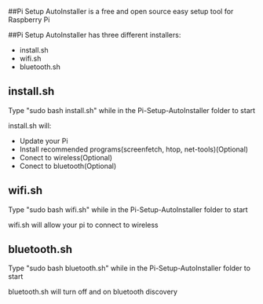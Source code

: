 ##Pi Setup AutoInstaller is a free and open source easy setup tool for Raspberry Pi

##Pi Setup AutoInstaller has three different installers:

 - install.sh
 - wifi.sh
 - bluetooth.sh

## install.sh
Type "sudo bash install.sh" while in the Pi-Setup-AutoInstaller folder to start

install.sh will:

 - Update your Pi 
 - Install recommended programs(screenfetch, htop, net-tools)(Optional)
 - Conect to wireless(Optional)
 - Conect to bluetooth(Optional)

## wifi.sh
Type "sudo bash wifi.sh" while in the Pi-Setup-AutoInstaller folder to start

wifi.sh will allow your pi to connect to wireless

## bluetooth.sh
Type "sudo bash bluetooth.sh" while in the Pi-Setup-AutoInstaller folder to start

bluetooth.sh will turn off and on bluetooth discovery
